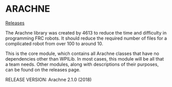 ARACHNE
=================
[Releases](https://github.com/Team4613-BarkerRedbacks/Arachne/releases)

The Arachne library was created by 4613 to reduce the time and difficulty in programming FRC robots. It should reduce the required number of files for a complicated robot from over 100 to around 10.

This is the core module, which contains all Arachne classes that have no dependencies other than WPILib. In most cases, this module will be all that a team needs. Other modules, along with descriptions of their purposes, can be found on the releases page.

RELEASE VERSION: Arachne 2.1.0 (2018)
